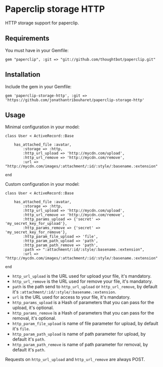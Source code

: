 Paperclip storage HTTP
======================

HTTP storage support for paperclip.

Requirements
------------

You must have in your Gemfile:

	gem "paperclip", :git => "git://github.com/thoughtbot/paperclip.git"


Installation
------------

Include the gem in your Gemfile:

    gem 'paperclip-storage-http', :git => 'https://github.com/jonathantribouharet/paperclip-storage-http'


Usage
-----

Minimal configuration in your model:
	
	class User < ActiveRecord::Base
	
		has_attached_file :avatar,
			:storage => :http,
			:http_url_upload => 'http://mycdn.com/upload',
			:http_url_remove => 'http://mycdn.com/remove',
			:url => "http://mycdn.com/images/:attachment/:id/:style/:basename.:extension"	
			
	end

Custom configuration in your model:
	
	class User < ActiveRecord::Base
	
		has_attached_file :avatar,
			:storage => :http,
			:http_url_upload => 'http://mycdn.com/upload',
			:http_url_remove => 'http://mycdn.com/remove',
			:http_params_upload => {'secret' => 'my_secret_key_for_upload'},
			:http_params_remove => {'secret' => 'my_secret_key_for_remove'},
			:http_param_file_upload => 'file',
			:http_param_path_upload => 'path',
			:http_param_path_remove => 'path',
			:path => ":attachment/:id/:style/:basename.:extension",
			:url => "http://mycdn.com/images/:attachment/:id/:style/:basename.:extension"	
			
	end

* `http_url_upload` is the URL used for upload your file, it's mandatory.
* `http_url_remove` is the URL used for remove your file, it's mandatory.
* `path` is the path send to `http_url_upload` or `http_url_remove`, by default it's `:attachment/:id/:style/:basename.:extension`.
* `url` is the URL used for access to your file, it's mandatory.
* `http_params_upload` is a Hash of parameters that you can pass for the upload, it's optional.
* `http_params_remove` is a Hash of parameters that you can pass for the removal, it's optional.
* `http_param_file_upload` is name of file parameter for upload, by default it's `file`.
* `http_param_path_upload` is name of path parameter for upload, by default it's `path`.
* `http_param_path_remove` is name of path parameter for removal, by default it's `path`.

Requests on `http_url_upload` and `http_url_remove` are always POST.
